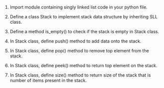 1. Import module containing singly linked list code in your python file.

2. Define a class Stack to implement stack data structure by inheriting SLL class.

3. Define a method is_empty() to check if the stack is empty in Stack class.

4. In Stack class, define push() method to add data onto the stack.

5. In Stack class, define pop() method to remove top element from the stack.

6. In Stack class, define peek() method to return top element on the stack.

7. In Stack class, define size() method to return size of the stack that is number of items present in the stack.